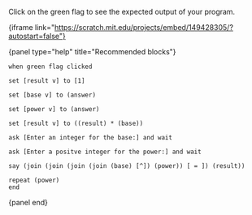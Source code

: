 Click on the green flag to see the expected output of your program.

{iframe link="https://scratch.mit.edu/projects/embed/149428305/?autostart=false"}

{panel type="help" title="Recommended blocks"}

```scratch:split:random
when green flag clicked
```

```scratch:split:random
set [result v] to [1]

set [base v] to (answer)

set [power v] to (answer)

set [result v] to ((result) * (base))
```

```scratch:split:random
ask [Enter an integer for the base:] and wait

ask [Enter a positve integer for the power:] and wait
```

```scratch:split:random
say (join (join (join (join (base) [^]) (power)) [ = ]) (result))
```

```scratch:split:random
repeat (power)
end
```

{panel end}
